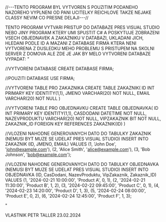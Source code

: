 //---TENTO PROGRAM BYL VYTVOREN S POUZITIM PODANEHO NAZOREHO VYPLNENI OD PANI UCITELKY REICHLOVE TAKZE NEJAKE CLASSY NEVIM CO PRESNE DELAJI---//

TENTO PROGRAM VYTVARI PRISTUP DO DATABAZE PRES VISUAL STUDIO NEBO JINY PROGRAM KTERY UMI SPUSTIT C#
A POSKYTUJE ZOBRAZENI VSECH OBJEDNAVEK A ZAKAZNIKU V DATABAZI, UKLADANI JICH, HLEDANI PODLE ID A MAZANI Z DATABASE FIRMA KTERA NENI VYTVORENA 
Z DUSLEDKU MEHO PROBLEMU S PRISTUPEM NA SKOLNI SERVER Z DOMOVA ALE ZDE JE JAK BY MELO VYTVORENI DATABAZE VYPADAT:
"

//VYTVORENI DATABASE
CREATE DATABASE FIRMA;

//POUZITI DATABASE
USE FIRMA;

//VYTVORENI TABLE PRO ZAKAZNIKA
CREATE TABLE ZAKAZNIK(
    ID INT PRIMARY KEY IDENTITY(1,1),
    JMENO VARCHAR(20) NOT NULL,
    EMAIL VARCHAR(20) NOT NULL
)

//VYTVORENI TABLE PRO OBJEDNAVKU
CREATE TABLE OBJEDNAVKA(
    ID INT PRIMARY KEY IDENTITY(1,1),
    CASDODANI DATETIME NOT NULL,
    NAZEVPRODUKTU VARCHAR(20) NOT NULL,
    VIPZAKAZNIK BIT NOT NULL,
    ZAKAZNIK_ID FOREIGN KEY REFERENCES ZAKAZNIK(ID)
)

//VLOZENI NAHODNE GENEROVANYCH DATO DO TABULKY ZAKAZNIK (NEMUSI BYT MUZE SE UDELAT PRES VISUAL STUDIO)
INSERT INTO ZAKAZNIK (ID, JMENO, EMAIL) VALUES
(1, 'John Doe', 'john@example.com'),
(2, 'Alice Smith', 'alice@example.com'),
(3, 'Bob Johnson', 'bob@example.com');

//VLOZENI NAHODNE GENEROVANYCH DATO DO TABULKY OBJEDNAVKA (NEMUSI BYT MUZE SE UDELAT PRES VISUAL STUDIO)
INSERT INTO OBJEDNAVKA (ID, CasDodani, NazevProduktu, VipZakaznik, Zakaznik_ID) VALUES
(1, '2024-02-21 10:00:00', 'Product A', 0, 1),
(2, '2024-02-21 11:30:00', 'Product B', 1, 2),
(3, '2024-02-22 09:45:00', 'Product C', 0, 1),
(4, '2024-02-23 14:20:00', 'Product D', 1, 3),
(5, '2024-02-24 08:00:00', 'Product E', 0, 2),
(6, '2024-02-24 12:45:00', 'Product F', 1, 3);

"

VLASTNIK PETR TALLER 23.02.2024
